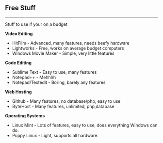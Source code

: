 ## Free Stuff
----------
Stuff to use if your on a budget

**Video Editing**

 - HitFilm - Advanced, many features, needs beefy hardware
 - Lightworks - Free, works on average budget computers
 - Windows Movie Maker - Simple, very little features
 
**Code Editing**
 - Sublime Text - Easy to use, many features
 - Notepad++ - Mehhhh
 - Notepad/Textedit - Boring, barely any features

 **Web Hosting**
 - Github - Many features, no database/php, easy to use
 - ByteHost - Many features, unlimited, php,database
 
  **Operating Systems**
 - Linux Mint - Lots of features, easy  to use, does everything Windows can do.
 - Puppy Linux - Light, supports all hardware.
